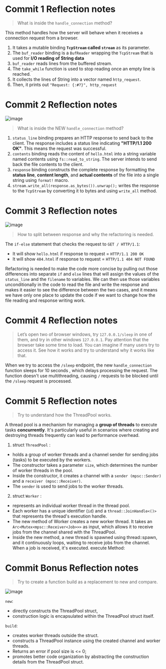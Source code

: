 # Commit 1 Reflection notes
> What is inside the `handle_connection` method?

This method handles how the server will
behave when it receives a connection request from a browser.
1. It takes a mutable binding ****`TcpStream` called `stream`**** as its parameter.
2. The `buf_reader` binding is a `BufReader` wrapping the `TcpStream` that is used for ****I/O reading of String data****
3. `buf_reader` reads lines from the buffered stream. 
4. The `take_while` function is used to stop reading once an empty line is reached.
5. It collects the lines of String into a vector named `http_request`.
6. Then, it prints out `"Request: {:#?}", http_request`

# Commit 2 Reflection notes
![image](https://github.com/sorfeb/advprog-modul6/assets/112263712/cf8a3013-0cb3-480c-8fd5-ab7b0da724a8)
> What is inside the NEW `handle_connection` method?
1. `status_line` binding prepares an HTTP response to send back to the client. The response includes a status line indicating **"HTTP/1.1 200 OK"**. This means the request was successful.
2. `contents` binding reads the content of `hello.html` into a string variable named contents using `fs::read_to_string`. The server intends to send back the file contents to the client.
3. `response` binding constructs the complete response by formatting the **status line**, **content length**, and **actual contents** of the file into a single string using `format!` macro.
4. `stream.write_all(response.as_bytes()).unwrap();` writes the response to the `TcpStream` by converting it to bytes and using `write_all` method.

# Commit 3 Reflection notes
![image](https://github.com/sorfeb/advprog-modul6/assets/112263712/6969ac58-2515-4561-82df-85ebf29985ca)
> How to split between response and why the refactoring is needed.

The `if-else` statement that checks the request to `GET / HTTP/1.1`:
- It will show `hello.html` if response to request = `HTTP/1.1 200 OK`
- It will show `404.html` if response to request = `HTTP/1.1 404 NOT FOUND`

Refactoring is needed to make the code more concise by pulling out those differences into separate `if` and `else` lines that will assign the values of the `status_line` and the `filename` to variables. We can then use those variables unconditionally in the code to read the file and write the response and makes it easier to see the difference between the two cases, and it means we have only one place to update the code if we want to change how the file reading and response writing work.

# Commit 4 Reflection notes
> Let’s open two of browser windows, try `127.0.0.1/sleep` in one of them, and try in other
windows `127.0.0.1`. Pay attention that the browser take some time to load. You can imagine if many users try to access it.
See how it works and try to understand why it works like that.

When we try to access the `/sleep` endpoint, the new `handle_connection` function sleeps for 10 seconds 
, which delays processing the request.
The function doesn't use multithreading, causing `/` requests to be blocked until the `/sleep` request is processed.

# Commit 5 Reflection notes
> Try to understand how the ThreadPool works. 

A thread pool is a mechanism for managing a **group of threads** to execute tasks **concurrently**. 
It's particularly useful in scenarios where creating and destroying threads frequently can lead to performance overhead.

1. struct `ThreadPool` :
- holds a group of worker threads and a channel sender for sending jobs (tasks) to be executed by the workers.
- The constructor takes a parameter `size`, which determines the number of worker threads in the pool.
- Inside the constructor, it creates a channel with a `sender (mpsc::Sender)` and a `receiver (mpsc::Receiver)`. 
- The `sender` is used to send jobs to the worker threads.

2. struct `Worker` :
- represents an individual worker thread in the thread pool.
- Each worker has a unique identifier (`id`) and a `thread::JoinHandle<()>` that represents the thread's execution handle.
- The new method of Worker creates a new worker thread. It takes an `Arc<Mutex<mpsc::Receiver<Job>>>` as input, 
which allows it to receive jobs from the channel shared with the ThreadPool.
- Inside the new method, a new thread is spawned using thread::spawn, and it continuously loops, waiting to receive jobs from the channel. When a job is received, it's executed.
execute Method:

# Commit Bonus Reflection notes
> Try to create a function build as a replacement to new and
compare.

![image](https://github.com/sorfeb/advprog-modul6/assets/112263712/d70aa862-954d-4a6e-88d2-a45e06a6d99a)

`new`:
- directly constructs the ThreadPool struct,
- construction logic is encapsulated within the ThreadPool struct itself.

`build`:
- creates worker threads outside the struct.
- constructs a ThreadPool instance using the created channel and worker threads.
- Returns an error if pool size is <= 0;
- promotes better code organization by abstracting the construction details from the ThreadPool struct.
